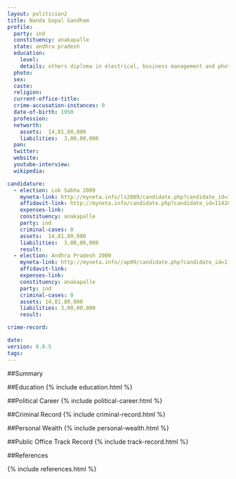 ```yaml
---
layout: politician2
title: Nanda Gopal Gandham
profile: 
  party: ind
  constituency: anakapalle
  state: andhra pradesh
  education: 
    level: 
    details: others diploma in electrical, business management and photography, vishakapatnam
  photo: 
  sex: 
  caste: 
  religion: 
  current-office-title: 
  crime-accusation-instances: 0
  date-of-birth: 1950
  profession: 
  networth: 
    assets:  14,81,80,000
    liabilities:  3,00,00,000
  pan: 
  twitter: 
  website: 
  youtube-interview: 
  wikipedia: 

candidature: 
  - election: Lok Sabha 2009
    myneta-link: http://myneta.info/ls2009/candidate.php?candidate_id=1142
    affidavit-link: http://myneta.info/candidate.php?candidate_id=1142&scan=original
    expenses-link: 
    constituency: anakapalle 
    party: ind
    criminal-cases: 0
    assets:  14,81,80,000
    liabilities:  3,00,00,000
    result:  
  - election: Andhra Pradesh 2009
    myneta-link: http://myneta.info//ap09/candidate.php?candidate_id=1150
    affidavit-link: 
    expenses-link: 
    constituency: anakapalle 
    party: ind
    criminal-cases: 0
    assets: 14,81,80,000
    liabilities: 3,00,00,000
    result:  

crime-record: 

date: 
version: 0.0.5
tags: 
---
```

##Summary


##Education
{% include education.html %}


##Political Career
{% include political-career.html %}


##Criminal Record
{% include criminal-record.html %}


##Personal Wealth
{% include personal-wealth.html %}


##Public Office Track Record
{% include track-record.html %}


##References


{% include references.html %}